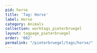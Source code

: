 ```yaml
---
pid: horse
title: 'Tag: Horse'
label: Horse
category: Animals
collection: worktags_pieterbruegel
layout: tagpage_pieterbruegel
order: '082'
permalink: "/pieterbruegel/tags/horse/"
---
```

